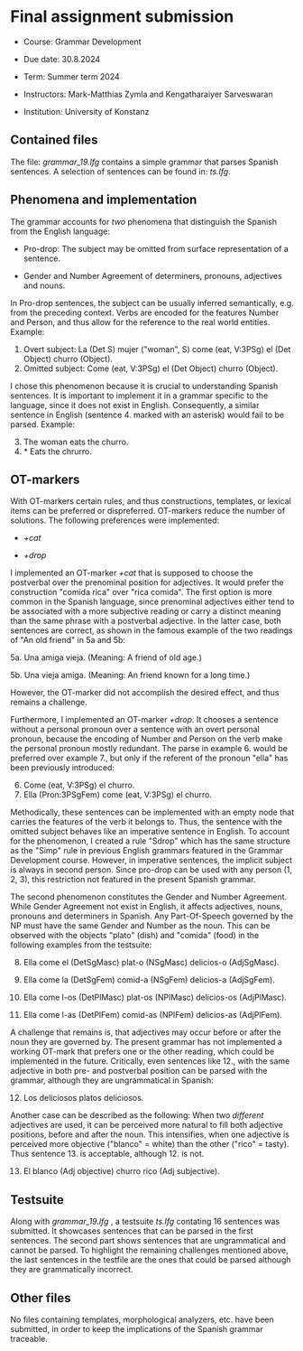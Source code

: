 # Final assignment submission

* Course: Grammar Development

* Due date: 30.8.2024

* Term: Summer term 2024

* Instructors: Mark-Matthias Zymla and Kengatharaiyer Sarveswaran

* Institution: University of Konstanz

## Contained files
The file: _grammar\_19.lfg_ contains a simple grammar that parses Spanish sentences. A selection of sentences can be found in: _ts.lfg_.

## Phenomena and implementation
The grammar accounts for _two_ phenomena that distinguish the Spanish from the English language: 
* Pro-drop: The subject may be omitted from surface representation of a sentence. 
    
* Gender and Number Agreement of determiners, pronouns, adjectives and nouns.

In Pro-drop sentences, the subject can be usually inferred semantically, e.g. from the preceding context. Verbs are encoded for the features Number and Person, and thus allow for the reference to the real world entities. 
Example: 
1. Overt subject: La (Det S) mujer ("woman", S) come (eat, V:3PSg) el (Det Object) churro (Object).
2. Omitted subject: Come (eat, V:3PSg) el (Det Object) churro (Object).

I chose this phenomenon because it is crucial to understanding Spanish sentences. It is important to implement it in a grammar specific to the language, since it does not exist in English. Consequently, a similar sentence in English (sentence 4. marked with an asterisk) would fail to be parsed. Example: 

3. The woman eats the churro.
4. \* Eats the chrurro. 

## OT-markers

With OT-markers certain rules, and thus constructions, templates, or
lexical items can be preferred or dispreferred. OT-markers reduce the number of solutions.
The following preferences were implemented:

* _+cat_

* _+drop_

I implemented an OT-marker _+cat_ that is supposed to choose the postverbal over the prenominal position for adjectives. It would prefer the construction "comida rica" over "rica comida". The first option is more common in the Spanish language, since prenominal adjectives either tend to be associated with a more subjective reading or carry a distinct meaning than the same phrase with a postverbal adjective.
In the latter case, both sentences are correct, as shown in the famous example of the two readings of "An old friend" in 5a and 5b:

5a. Una amiga vieja. (Meaning: A friend of old age.)

5b. Una vieja amiga. (Meaning: An friend known for a long time.)

However, the OT-marker did not accomplish the desired effect, and thus remains a challenge.


Furthermore, I implemented an OT-marker _+drop_. It chooses a sentence without a personal pronoun over a sentence with an overt personal pronoun, because the encoding of Number and Person on the verb make the personal pronoun mostly redundant. The parse in example 6. would be preferred over example 7., but only if the referent of the pronoun "ella" has been previously introduced:

6. Come (eat, V:3PSg) el churro.
7. Ella (Pron:3PSgFem) come (eat, V:3PSg) el churro.

Methodically, these sentences can be implemented with an empty node that carries the features of the verb it belongs to.  Thus, the sentence with the omitted subject behaves like an imperative sentence in English. To account for the phenomenon, I created a rule "Sdrop" which has the same structure as the "Simp" rule in previous English grammars featured in the Grammar Development course. However, in imperative sentences, the implicit subject is always in second person. Since pro-drop can be used with any person (1, 2, 3), this restriction not featured in the present Spanish grammar.


The second phenomenon constitutes the Gender and Number Agreement. While Gender Agreement not exist in English, it affects adjectives, nouns, pronouns and determiners in Spanish. Any Part-Of-Speech governed by the NP must have the same Gender and Number as the noun. This can be observed with the objects "plato" (dish) and "comida" (food) in the following examples from the testsuite:

8.  Ella come el (DetSgMasc) plat-o (NSgMasc) delicios-o (AdjSgMasc).

9. Ella come la (DetSgFem) comid-a (NSgFem) delicios-a (AdjSgFem).

10. Ella come l-os (DetPlMasc) plat-os (NPlMasc) delicios-os (AdjPlMasc).

11. Ella come l-as (DetPlFem) comid-as (NPlFem) delicios-as (AdjPlFem).

A challenge that remains is, that adjectives may occur before or after the noun they are governed by. The present grammar has not implemented a working OT-mark that prefers one or the other reading, which could be implemented in the future. Critically, even sentences like 12., with the same adjective in both pre- and postverbal position can be parsed with the grammar, although they are ungrammatical in Spanish: 

12. Los deliciosos platos deliciosos.

Another case can be described as the following: When two _different_ adjectives are used, it can be perceived more natural to fill both adjective positions, before and after the noun. This intensifies, when one adjective is perceived more objective ("blanco" = white) than the other ("rico" = tasty). Thus sentence 13. is acceptable, although 12. is not.

13. El blanco (Adj objective) churro rico (Adj subjective).

## Testsuite 

Along with _grammar\_19.lfg_ , a testsuite _ts.lfg_ contating 16 sentences was submitted. It showcases sentences that can be parsed in the first sentences. The second part shows sentences that are ungrammatical and cannot be parsed. To highlight the remaining challenges mentioned above, the last sentences in the testfile are the ones that could be parsed although they are grammatically incorrect.

## Other files
No files containing templates, morphological analyzers, etc. have been submitted, in order to keep the implications of the Spanish grammar traceable.